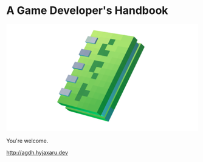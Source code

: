# A Game Developer's Handbook

![ADGH Logo](docs/assets/hero_transparent.png)

You're welcome.

http://agdh.hyjaxaru.dev
